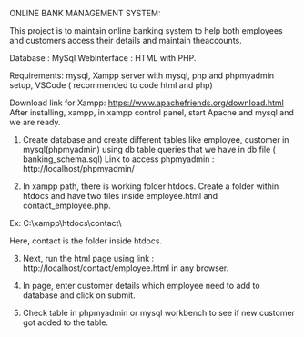 ONLINE BANK MANAGEMENT SYSTEM:

This project is to maintain online banking system to help both employees and customers access their details and maintain theaccounts.

Database : MySql
Webinterface : HTML with PHP.

Requirements: mysql, Xampp server with mysql, php and phpmyadmin setup, VSCode ( recommended to code html and php) 

Download link for Xampp:
https://www.apachefriends.org/download.html
After installing, xampp, in xampp control panel, start Apache and mysql and we are ready.

1. Create database and create different tables like employee, customer in mysql(phpmyadmin) using db table queries that we have in db file ( banking_schema.sql)
Link to access phpmyadmin  :  http://localhost/phpmyadmin/

2. In xampp path, there is working folder htdocs. Create a folder within htdocs and have two files inside
employee.html and contact_employee.php.

Ex:  C:\xampp\htdocs\contact\

Here, contact is the folder inside htdocs.

3. Next, run the html page using link : http://localhost/contact/employee.html in any browser.

4. In page, enter customer details which employee need to add to database and click on submit.

5. Check table in phpmyadmin or mysql workbench to see if new customer got added to the table.
